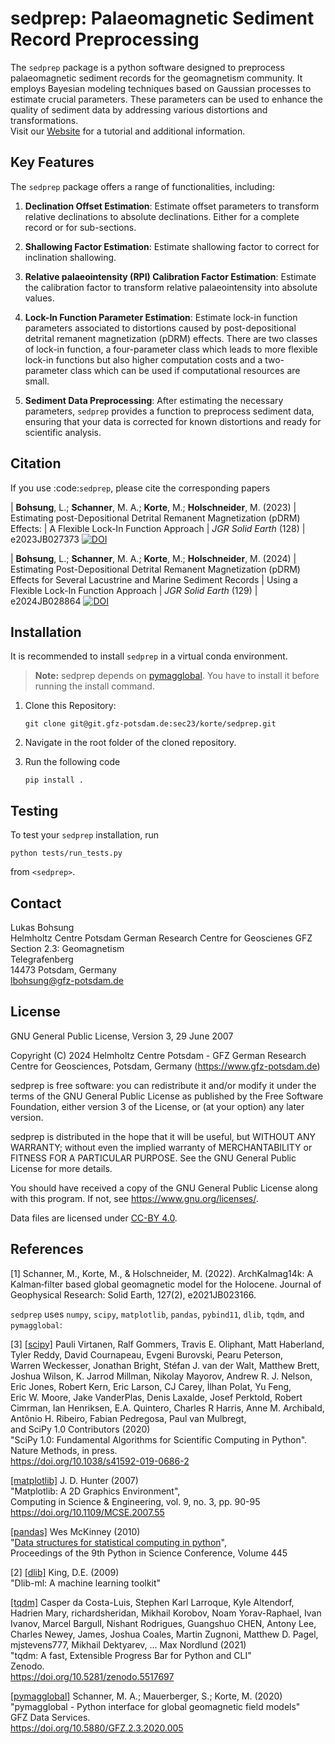 # sedprep: Palaeomagnetic Sediment Record Preprocessing

The `sedprep` package is a python software designed to preprocess palaeomagnetic sediment records for the geomagnetism community. It employs Bayesian modeling techniques based on Gaussian processes to estimate crucial parameters. These parameters can be used to enhance the quality of sediment data by addressing various distortions and transformations.  
Visit our [Website](https://sedprep-lbohsung-32dc33f26a4e1fb1d4e6d8eb5e6997665b41735a809c14.git-pages.gfz-potsdam.de) for a tutorial and additional information.

## Key Features

The `sedprep` package offers a range of functionalities, including:

1. **Declination Offset Estimation**: Estimate offset parameters to transform relative declinations to absolute declinations. Either for a complete record or for sub-sections.

2. **Shallowing Factor Estimation**: Estimate shallowing factor to correct for inclination shallowing.

3. **Relative palaeointensity (RPI) Calibration Factor Estimation**: Estimate the calibration factor to transform relative palaeointensity into absolute values.

4. **Lock-In Function Parameter Estimation**: Estimate lock-in function parameters associated to distortions caused by post-depositional detrital remanent magnetization (pDRM) effects. There are two classes of lock-in function, a four-parameter class which leads to more flexible lock-in functions but also higher computation costs and a two-parameter class which can be used if computational resources are small.

5. **Sediment Data Preprocessing**: After estimating the necessary parameters, `sedprep` provides a function to preprocess sediment data, ensuring that your data is corrected for known distortions and ready for scientific analysis.

## Citation
If you use :code:`sedprep`, please cite the corresponding papers

  | **Bohsung**, L.; **Schanner**, M. A.; **Korte**, M.; **Holschneider**, M. (2023)
  | Estimating post-Depositional Detrital Remanent Magnetization (pDRM) Effects:
  | A Flexible Lock-In Function Approach
  | *JGR Solid Earth* (128)
  | e2023JB027373 
[![DOI](https://img.shields.io/badge/DOI-10.1029%2F2023JB027373-blue.svg)](https://doi.org/10.1029/2023JB027373)

  | **Bohsung**, L.; **Schanner**, M. A.; **Korte**, M.; **Holschneider**, M. (2024)
  | Estimating Post-Depositional Detrital Remanent Magnetization (pDRM) Effects for Several Lacustrine and Marine Sediment Records
  | Using a Flexible Lock-In Function Approach
  | *JGR Solid Earth* (129)
  | e2024JB028864 
[![DOI](https://img.shields.io/badge/DOI-10.1029%2F2023JB027373-blue.svg)](https://doi.org/10.1029/2024JB028864)


## Installation

It is recommended to install `sedprep` in a virtual conda environment.
> **Note:** sedprep depends on [pymagglobal](https://sec23.git-pages.gfz-potsdam.de/korte/pymagglobal). You have to install it before running the install command.

1. Clone this Repository:

    ```
    git clone git@git.gfz-potsdam.de:sec23/korte/sedprep.git
    ```

2. Navigate in the root folder of the cloned repository.

3. Run the following code
    ```
    pip install .
    ```

## Testing

To test your `sedprep` installation, run
```
python tests/run_tests.py
```
from `<sedprep>`.

## Contact
Lukas Bohsung  
Helmholtz Centre Potsdam German Research Centre for Geoscienes GFZ  
Section 2.3: Geomagnetism  
Telegrafenberg  
14473 Potsdam, Germany  
[lbohsung@gfz-potsdam.de](mailto:lbohsung@gfz-potsdam.de)  

## License
GNU General Public License, Version 3, 29 June 2007

Copyright (C) 2024 Helmholtz Centre Potsdam -  GFZ German Research Centre for Geosciences, Potsdam, Germany (https://www.gfz-potsdam.de)

sedprep is free software: you can redistribute it and/or modify
it under the terms of the GNU General Public License as published by
the Free Software Foundation, either version 3 of the License, or
(at your option) any later version.

sedprep is distributed in the hope that it will be useful,
but WITHOUT ANY WARRANTY; without even the implied warranty of
MERCHANTABILITY or FITNESS FOR A PARTICULAR PURPOSE.  See the
GNU General Public License for more details.

You should have received a copy of the GNU General Public License
along with this program.  If not, see <https://www.gnu.org/licenses/>.

Data files are licensed under [CC-BY 4.0](https://creativecommons.org/licenses/by/4.0/).

## References

<a id="1">[1]</a> 
Schanner, M., Korte, M., & Holschneider, M. (2022). ArchKalmag14k: A Kalman‐filter based global geomagnetic model for the Holocene. Journal of Geophysical Research: Solid Earth, 127(2), e2021JB023166.

`sedprep` uses `numpy`, `scipy`, `matplotlib`, `pandas`, `pybind11`, `dlib`, `tqdm`, and `pymagglobal`:

<a id="3">[3]</a> 
[\[scipy\]](https://www.scipy.org/) Pauli Virtanen, Ralf Gommers, Travis E. Oliphant, Matt Haberland,  
Tyler Reddy, David Cournapeau, Evgeni Burovski, Pearu Peterson,   
Warren Weckesser, Jonathan Bright, Stéfan J. van der Walt, Matthew Brett,  
Joshua Wilson, K. Jarrod Millman, Nikolay Mayorov, Andrew R. J. Nelson,   
Eric Jones, Robert Kern, Eric Larson, CJ Carey, İlhan Polat, Yu Feng,  
Eric W. Moore, Jake VanderPlas, Denis Laxalde, Josef Perktold, Robert Cimrman,
Ian Henriksen, E.A. Quintero, Charles R Harris, Anne M. Archibald,  
Antônio H. Ribeiro, Fabian Pedregosa, Paul van Mulbregt,  
and SciPy 1.0 Contributors (2020)  
"SciPy 1.0: Fundamental Algorithms for Scientific Computing in Python".  
Nature Methods, in press.  
https://doi.org/10.1038/s41592-019-0686-2

[\[matplotlib\]](https://matplotlib.org/)  J. D. Hunter (2007)  
"Matplotlib: A 2D Graphics Environment",  
Computing in Science & Engineering, vol. 9, no. 3, pp. 90-95  
https://doi.org/10.1109/MCSE.2007.55

[\[pandas\]](https://pandas.pydata.org/)  Wes McKinney (2010)   
"[Data structures for statistical computing in python]( http://conference.scipy.org/proceedings/scipy2010/pdfs/mckinney.pdf)",  
Proceedings of the 9th Python in Science Conference, Volume 445

<a id="2">[2]</a> 
[\[dlib\]](http://dlib.net/) King, D.E. (2009)  
"Dlib-ml:  A machine learning toolkit"  

[\[tqdm\]](https://tqdm.github.io/) Casper da Costa-Luis, Stephen Karl Larroque, Kyle Altendorf, Hadrien Mary, richardsheridan, Mikhail Korobov, Noam Yorav-Raphael, Ivan Ivanov, Marcel Bargull, Nishant Rodrigues, Guangshuo CHEN, Antony Lee, Charles Newey, James, Joshua Coales, Martin Zugnoni, Matthew D. Pagel, mjstevens777, Mikhail Dektyarev, ... Max Nordlund (2021)  
"tqdm: A fast, Extensible Progress Bar for Python and CLI"  
Zenodo.  
https://doi.org/10.5281/zenodo.5517697  

[\[pymagglobal\]](https://sec23.git-pages.gfz-potsdam.de/korte/pymagglobal) Schanner, M. A.; Mauerberger, S.; Korte, M. (2020)  
"pymagglobal - Python interface for global geomagnetic field models"  
GFZ Data Services.  
https://doi.org/10.5880/GFZ.2.3.2020.005  
